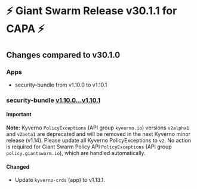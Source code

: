 # :zap: Giant Swarm Release v30.1.1 for CAPA :zap:

## Changes compared to v30.1.0

### Apps

- security-bundle from v1.10.0 to v1.10.1

### security-bundle [v1.10.0...v1.10.1](https://github.com/giantswarm/security-bundle/compare/v1.10.0...v1.10.1)

#### Important

**Note:** Kyverno `PolicyExceptions` (API group `kyverno.io`) versions `v2alpha1` and `v2beta1` are deprecated and will be removed in the next Kyverno minor release (v1.14). Please update all Kyverno PolicyExceptions to `v2`. No action is required for Giant Swarm Policy API `PolicyExceptions` (API group `policy.giantswarm.io`), which are handled automatically.

#### Changed

- Update `kyverno-crds` (app) to v1.13.1.
